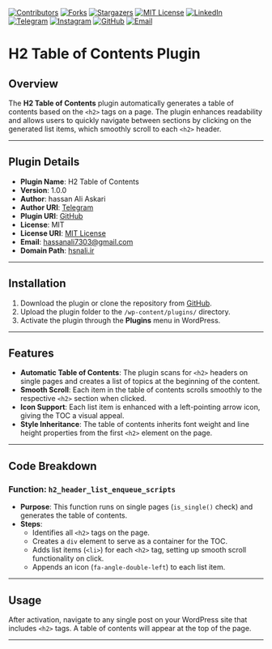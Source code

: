 [contributors-shield]: https://img.shields.io/github/contributors/hassan7303/Easy-H2-Navigator.svg?style=for-the-badge
[contributors-url]: https://github.com/hassan7303/Easy-H2-Navigator/graphs/contributors
[forks-shield]: https://img.shields.io/github/forks/hassan7303/Easy-H2-Navigator.svg?style=for-the-badge&label=Fork
[forks-url]: https://github.com/hassan7303/Easy-H2-Navigator/network/members
[stars-shield]: https://img.shields.io/github/stars/hassan7303/Easy-H2-Navigator.svg?style=for-the-badge
[stars-url]: https://github.com/hassan7303/Easy-H2-Navigator/stargazers
[license-shield]: https://img.shields.io/github/license/hassan7303/Easy-H2-Navigator.svg?style=for-the-badge
[license-url]: https://github.com/hassan7303/Easy-H2-Navigator/blob/master/LICENCE.md
[linkedin-shield]: https://img.shields.io/badge/-LinkedIn-blue.svg?style=for-the-badge&logo=linkedin&colorB=555
[linkedin-url]: https://www.linkedin.com/in/hassan-ali-askari-280bb530a/
[telegram-shield]: https://img.shields.io/badge/-Telegram-blue.svg?style=for-the-badge&logo=telegram&colorB=555
[telegram-url]: https://t.me/hassan7303
[instagram-shield]: https://img.shields.io/badge/-Instagram-red.svg?style=for-the-badge&logo=instagram&colorB=555
[instagram-url]: https://www.instagram.com/hasan_ali_askari
[github-shield]: https://img.shields.io/badge/-GitHub-black.svg?style=for-the-badge&logo=github&colorB=555
[github-url]: https://github.com/hassan7303
[email-shield]: https://img.shields.io/badge/-Email-orange.svg?style=for-the-badge&logo=gmail&colorB=555
[email-url]: mailto:hassanali7303@gmail.com

[![Contributors][contributors-shield]][contributors-url]
[![Forks][forks-shield]][forks-url]
[![Stargazers][stars-shield]][stars-url]
[![MIT License][license-shield]][license-url]
[![LinkedIn][linkedin-shield]][linkedin-url]
[![Telegram][telegram-shield]][telegram-url]
[![Instagram][instagram-shield]][instagram-url]
[![GitHub][github-shield]][github-url]
[![Email][email-shield]][email-url]


# H2 Table of Contents Plugin

## Overview
The **H2 Table of Contents** plugin automatically generates a table of contents based on the `<h2>` tags on a page. The plugin enhances readability and allows users to quickly navigate between sections by clicking on the generated list items, which smoothly scroll to each `<h2>` header.

---

## Plugin Details
- **Plugin Name**: H2 Table of Contents
- **Version**: 1.0.0
- **Author**: hassan Ali Askari
- **Author URI**: [Telegram](https://t.me/hassan7303)
- **Plugin URI**: [GitHub](https://github.com/hassan7303)
- **License**: MIT
- **License URI**: [MIT License](https://opensource.org/licenses/MIT)
- **Email**: hassanali7303@gmail.com
- **Domain Path**: [hsnali.ir](https://hsnali.ir)

---

## Installation
1. Download the plugin or clone the repository from [GitHub](https://github.com/hassan7303).
2. Upload the plugin folder to the `/wp-content/plugins/` directory.
3. Activate the plugin through the **Plugins** menu in WordPress.

---

## Features
- **Automatic Table of Contents**: The plugin scans for `<h2>` headers on single pages and creates a list of topics at the beginning of the content.
- **Smooth Scroll**: Each item in the table of contents scrolls smoothly to the respective `<h2>` section when clicked.
- **Icon Support**: Each list item is enhanced with a left-pointing arrow icon, giving the TOC a visual appeal.
- **Style Inheritance**: The table of contents inherits font weight and line height properties from the first `<h2>` element on the page.

---

## Code Breakdown
### Function: `h2_header_list_enqueue_scripts`
- **Purpose**: This function runs on single pages (`is_single()` check) and generates the table of contents.
- **Steps**:
  - Identifies all `<h2>` tags on the page.
  - Creates a `div` element to serve as a container for the TOC.
  - Adds list items (`<li>`) for each `<h2>` tag, setting up smooth scroll functionality on click.
  - Appends an icon (`fa-angle-double-left`) to each list item.

---

## Usage
After activation, navigate to any single post on your WordPress site that includes `<h2>` tags. A table of contents will appear at the top of the page.

---
